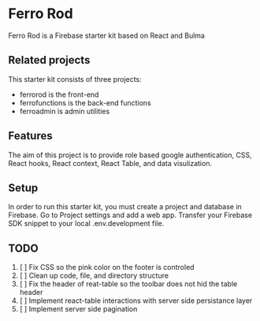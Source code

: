 # Ferro Rod

Ferro Rod is a Firebase starter kit based on React and Bulma

## Related projects

This starter kit consists of three projects:

- ferrorod is the front-end
- ferrofunctions is the back-end functions
- ferroadmin is admin utilities


## Features

The aim of this project is to provide role based google authentication, CSS, React hooks, React context, React Table, and data visulization.

## Setup

In order to run this starter kit, you must create a project and database in Firebase.  Go to Project settings and add a web app.  Transfer your Firebase SDK snippet to your local .env.development file.

## TODO

1. [ ] Fix CSS so the pink color on the footer is controled
2. [ ] Clean up code, file, and directory structure
3. [ ] Fix the header of reat-table so the toolbar does not hid the table header
4. [ ] Implement react-table interactions with server side persistance layer
5. [ ] Implement server side pagination



